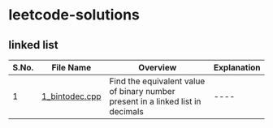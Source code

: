 # leetcode-solutions
## linked list 

| S.No. | File Name | Overview | Explanation |
|-------|-----------|----------|-------------|
| 1 | [1_bintodec.cpp]([https://github.com/Sia714/leetcode-solutions/tree/main/linked%20list](https://github.com/Sia714/leetcode-solutions/blob/main/linked%20list/1_bintodec.cpp)) | Find the equivalent value of binary number present in a linked list in decimals | ----| 
